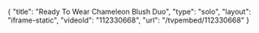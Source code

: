 {
    "title": "Ready To Wear Chameleon Blush Duo",
    "type": "solo",
    "layout": "iframe-static",
    "videoId": "112330668",
    "url": "\/tvpembed\/112330668"
}